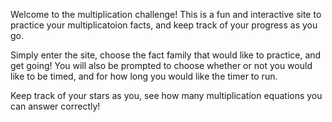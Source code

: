 Welcome to the multiplication challenge! This is a fun and interactive site to practice your multiplicatoion facts, and keep track of your progress as you go.

Simply enter the site, choose the fact family that would like to practice, and get going! You will also be prompted to choose whether or not you would like to be timed, and for how long you would like the timer to run.

Keep track of your stars as you, see how many multiplication equations you can answer correctly!


